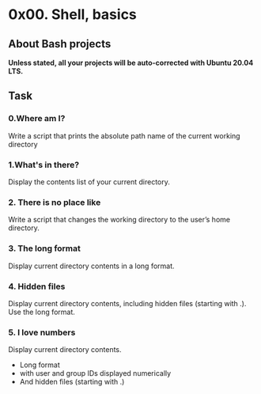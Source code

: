 # 0x00. Shell, basics
## About Bash projects
**Unless stated, all your projects will be auto-corrected with Ubuntu 20.04 LTS.**
## Task
### 0.Where am I?
Write a script that prints the absolute path name of the current working directory
### 1.What's in there?
Display the contents list of your current directory.
### 2. There is no place like
Write a script that changes the working directory to the user’s home directory.
### 3. The long format
Display current directory contents in a long format.
### 4. Hidden files
Display current directory contents, including hidden files (starting with .). Use the long format.
### 5. I love numbers
Display current directory contents.
- Long format
- with user and group IDs displayed numerically
- And hidden files (starting with .)

